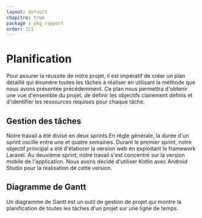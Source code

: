 ```yaml
---
layout: default
chapitre: true
package : pkg_rapport
order: 321
---
```


<!-- new slide -->

# Planification

<!-- note -->

Pour assurer la réussite de notre projet, il est impératif de créer un plan détaillé qui énumère toutes les tâches à réaliser en utilisant la méthode que nous avons présentée précédemment. Ce plan nous permettra d'obtenir une vue d'ensemble du projet, de définir les objectifs clairement définis et d'identifier les ressources requises pour chaque tâche.

## Gestion des tâches 

Notre travail a été divisé en deux sprints.En règle générale, la durée d'un sprint oscille entre une et quatre semaines.
Durant le premier sprint, notre objectif principal a été d'élaborer la version web en exploitant le framework Laravel.
Au deuxième sprint, notre travail s'est concentré sur la version mobile de l'application. Nous avons décidé d'utiliser Kotlin avec Android Studio pour la réalisation de cette version.

## Diagramme de Gantt  

Un diagramme de Gantt est un outil de gestion de projet qui montre la planification de toutes les tâches d'un projet sur une ligne de temps. 